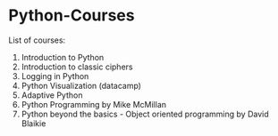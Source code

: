 # Python-Courses
List of courses:

1) Introduction to Python
2) Introduction to classic ciphers
3) Logging in Python
4) Python Visualization (datacamp)
5) Adaptive Python
6) Python Programming by Mike McMillan
7) Python beyond the basics - Object oriented programming by David Blaikie
